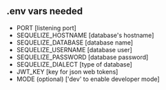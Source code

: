 ## .env vars needed

- PORT [listening port]
- SEQUELIZE_HOSTNAME [database's hostname]
- SEQUELIZE_DATABASE [database name]
- SEQUELIZE_USERNAME [database user]
- SEQUELIZE_PASSWORD [database password]
- SEQUELIZE_DIALECT  [type of database]
- JWT_KEY [key for json web tokens]
- MODE (optional) ['dev' to enable developer mode]